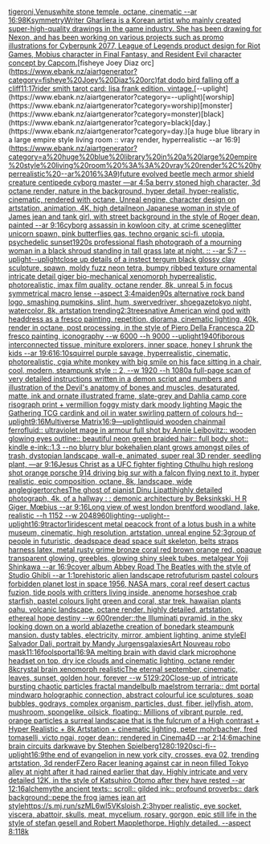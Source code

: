 [tiger](https://www.ebank.nz/aiartgenerator?category=tiger)[oni,Venus](https://www.ebank.nz/aiartgenerator?category=oni%2CVenus)[white stone temple, octane, cinematic --ar 16:9](https://www.ebank.nz/aiartgenerator?category=white%20stone%20temple%2C%20octane%2C%20cinematic%20--ar%2016%3A9)[8K](https://www.ebank.nz/aiartgenerator?category=8K)[symmetry](https://www.ebank.nz/aiartgenerator?category=symmetry)[Writer Gharliera is a Korean artist who mainly created super-high-quality drawings in the game industry. She has been drawing for Nexon, and has been working on various projects such as promo illustrations for Cyberpunk 2077, League of Legends product design for Riot Games, Mobius character in Final Fantasy, and Resident Evil character concept by Capcom.](https://www.ebank.nz/aiartgenerator?category=Writer%20Gharliera%20is%20a%20Korean%20artist%20who%20mainly%20created%20super-high-quality%20drawings%20in%20the%20game%20industry.%20She%20has%20been%20drawing%20for%20Nexon%2C%20and%20has%20been%20working%20on%20various%20projects%20such%20as%20promo%20illustrations%20for%20Cyberpunk%202077%2C%20League%20of%20Legends%20product%20design%20for%20Riot%20Games%2C%20Mobius%20character%20in%20Final%20Fantasy%2C%20and%20Resident%20Evil%20character%20concept%20by%20Capcom.)[fisheye Joey Diaz orc](https://www.ebank.nz/aiartgenerator?category=fisheye%20Joey%20Diaz%20orc)[fat dodo bird falling off a cliff](https://www.ebank.nz/aiartgenerator?category=fat%20dodo%20bird%20falling%20off%20a%20cliff)[11:17](https://www.ebank.nz/aiartgenerator?category=11%3A17)[rider smith tarot card: lisa frank edition. vintage.](https://www.ebank.nz/aiartgenerator?category=rider%20smith%20tarot%20card%3A%20lisa%20frank%20edition.%20vintage.)[--uplight](https://www.ebank.nz/aiartgenerator?category=--uplight)[worship](https://www.ebank.nz/aiartgenerator?category=worship)[monster](https://www.ebank.nz/aiartgenerator?category=monster)[black](https://www.ebank.nz/aiartgenerator?category=black)[day.](https://www.ebank.nz/aiartgenerator?category=day.)[a huge blue library in a large empire style living room :: vray render, hyperrealistic --ar 16:9](https://www.ebank.nz/aiartgenerator?category=a%20huge%20blue%20library%20in%20a%20large%20empire%20style%20living%20room%20%3A%3A%20vray%20render%2C%20hyperrealistic%20--ar%2016%3A9)[future evolved beetle mech armor shield creature centipede cyborg master —ar 4:5](https://www.ebank.nz/aiartgenerator?category=future%20evolved%20beetle%20mech%20armor%20shield%20creature%20centipede%20cyborg%20master%20%E2%80%94ar%204%3A5)[a berry stoned high character, 3d octane render, nature in the background, hyper detail, hyper-realistic, cinematic, rendered with octane, Unreal engine, character design on artstation, animation, 4K, high detail](https://www.ebank.nz/aiartgenerator?category=a%20berry%20stoned%20high%20character%2C%203d%20octane%20render%2C%20nature%20in%20the%20background%2C%20hyper%20detail%2C%20hyper-realistic%2C%20cinematic%2C%20rendered%20with%20octane%2C%20Unreal%20engine%2C%20character%20design%20on%20artstation%2C%20animation%2C%204K%2C%20high%20detail)[neon Japanese woman in style of James jean and tank girl, with street background in the style of Roger dean, painted --ar 9:16](https://www.ebank.nz/aiartgenerator?category=neon%20Japanese%20woman%20in%20style%20of%20James%20jean%20and%20tank%20girl%2C%20with%20street%20background%20in%20the%20style%20of%20Roger%20dean%2C%20painted%20--ar%209%3A16)[cyborg assassin in kowloon city, at crime scene](https://www.ebank.nz/aiartgenerator?category=cyborg%20assassin%20in%20kowloon%20city%2C%20at%20crime%20scene)[glitter unicorn spawn, pink butterflies gas, techno organic sci-fi, utopia, psychedelic sunset](https://www.ebank.nz/aiartgenerator?category=glitter%20unicorn%20spawn%2C%20pink%20butterflies%20gas%2C%20techno%20organic%20sci-fi%2C%20utopia%2C%20psychedelic%20sunset)[1920s professional flash photograph of a mourning woman in a black shroud standing in tall grass late at night. :: --ar 5:7 --uplight](https://www.ebank.nz/aiartgenerator?category=1920s%20professional%20flash%20photograph%20of%20a%20mourning%20woman%20in%20a%20black%20shroud%20standing%20in%20tall%20grass%20late%20at%20night.%20%3A%3A%20--ar%205%3A7%20--uplight)[--uplight](https://www.ebank.nz/aiartgenerator?category=--uplight)[close up details of a instect tergum black glossy clay sculpture, spawn, moldy fuzz neon tetra, bumpy ribbed texture ornamental intricate detail giger bio-mechanical xenomorph hyperrealistic, photorealistic, imax film quality, octane render, 8k, unreal 5 in focus symmetrical macro lense --aspect 3:4](https://www.ebank.nz/aiartgenerator?category=close%20up%20details%20of%20a%20instect%20tergum%20black%20glossy%20clay%20sculpture%2C%20spawn%2C%20moldy%20fuzz%20neon%20tetra%2C%20bumpy%20ribbed%20texture%20ornamental%20intricate%20detail%20giger%20bio-mechanical%20xenomorph%20hyperrealistic%2C%20photorealistic%2C%20imax%20film%20quality%2C%20octane%20render%2C%208k%2C%20unreal%205%20in%20focus%20symmetrical%20macro%20lense%20--aspect%203%3A4)[maiden](https://www.ebank.nz/aiartgenerator?category=maiden)[90s alternative rock band logo, smashing pumpkins, slint, hum, swervedriver, shoegaze](https://www.ebank.nz/aiartgenerator?category=90s%20alternative%20rock%20band%20logo%2C%20smashing%20pumpkins%2C%20slint%2C%20hum%2C%20swervedriver%2C%20shoegaze)[tokyo night, watercolor, 8k, artstation trending](https://www.ebank.nz/aiartgenerator?category=tokyo%20night%2C%20watercolor%2C%208k%2C%20artstation%20trending)[](https://www.ebank.nz/aiartgenerator?category=)[2:3](https://www.ebank.nz/aiartgenerator?category=2%3A3)[trees](https://www.ebank.nz/aiartgenerator?category=trees)[native American wind god with headdress as a fresco painting, repetition, diorama, cinematic lighting, 40k, render in octane, post processing, in the style of Piero Della Francesca 2D fresco painting, iconography --w 6000 --h 9000 --uplight](https://www.ebank.nz/aiartgenerator?category=native%20American%20wind%20god%20with%20headdress%20as%20a%20fresco%20painting%2C%20repetition%2C%20diorama%2C%20cinematic%20lighting%2C%2040k%2C%20render%20in%20octane%2C%20post%20processing%2C%20in%20the%20style%20of%20Piero%20Della%20Francesca%202D%20fresco%20painting%2C%20iconography%20--w%206000%20--h%209000%20--uplight)[1940](https://www.ebank.nz/aiartgenerator?category=1940)[fiborous interconnected tissue, miniture explorers, inner space, honey I shrunk the kids --ar 19:6](https://www.ebank.nz/aiartgenerator?category=fiborous%20interconnected%20tissue%2C%20miniture%20explorers%2C%20inner%20space%2C%20honey%20I%20shrunk%20the%20kids%20--ar%2019%3A6)[](https://www.ebank.nz/aiartgenerator?category=)[16:10](https://www.ebank.nz/aiartgenerator?category=16%3A10)[squirrel purple savage, hyperrealistic, cinematic, photorealistic, cgi](https://www.ebank.nz/aiartgenerator?category=squirrel%20purple%20savage%2C%20hyperrealistic%2C%20cinematic%2C%20photorealistic%2C%20cgi)[a white monkey with big smile on his face sitting in a chair, cool, modern, steampunk style :: 2, --w 1920 --h 1080](https://www.ebank.nz/aiartgenerator?category=a%20white%20monkey%20with%20big%20smile%20on%20his%20face%20sitting%20in%20a%20chair%2C%20cool%2C%20modern%2C%20steampunk%20style%20%3A%3A%202%2C%20--w%201920%20--h%201080)[a full-page scan of very detailed instructions written in a demon script and numbers and illustration of the Devil's anatomy of bones and muscles, desaturated, matte, ink and ornate illustrated frame, slate-grey and Dahlia camp core risograph print + vermillion foggy misty dark moody lighting Magic the Gathering TCG card](https://www.ebank.nz/aiartgenerator?category=a%20full-page%20scan%20of%20very%20detailed%20instructions%20written%20in%20a%20demon%20script%20and%20numbers%20and%20illustration%20of%20the%20Devil%27s%20anatomy%20of%20bones%20and%20muscles%2C%20desaturated%2C%20matte%2C%20ink%20and%20ornate%20illustrated%20frame%2C%20slate-grey%20and%20Dahlia%20camp%20core%20risograph%20print%20%2B%20vermillion%20foggy%20misty%20dark%20moody%20lighting%20Magic%20the%20Gathering%20TCG%20card)[ink and oil in water swirling pattern of colours hd](https://www.ebank.nz/aiartgenerator?category=ink%20and%20oil%20in%20water%20swirling%20pattern%20of%20colours%20hd)[--uplight](https://www.ebank.nz/aiartgenerator?category=--uplight)[9:16](https://www.ebank.nz/aiartgenerator?category=9%3A16)[Multiverse Matrix](https://www.ebank.nz/aiartgenerator?category=Multiverse%20Matrix)[16:9](https://www.ebank.nz/aiartgenerator?category=16%3A9)[—uplight](https://www.ebank.nz/aiartgenerator?category=%E2%80%94uplight)[liquid wooden chainmail ferrofluid:: ultraviolet mage in armour full shot by Annie Leibovitz:: wooden glowing eyes outline:: beautiful neon green braided hair:: full body shot:: kindle e-ink::1.3 --no blurry blur bokeh](https://www.ebank.nz/aiartgenerator?category=liquid%20wooden%20chainmail%20ferrofluid%3A%3A%20ultraviolet%20mage%20in%20armour%20full%20shot%20by%20Annie%20Leibovitz%3A%3A%20wooden%20glowing%20eyes%20outline%3A%3A%20beautiful%20neon%20green%20braided%20hair%3A%3A%20full%20body%20shot%3A%3A%20kindle%20e-ink%3A%3A1.3%20--no%20blurry%20blur%20bokeh)[alien plant grows amongst piles of trash, dystopian landscape, wall-e, animated, super real 3D render, seedling plant, —ar 9:16](https://www.ebank.nz/aiartgenerator?category=alien%20plant%20grows%20amongst%20piles%20of%20trash%2C%20dystopian%20landscape%2C%20wall-e%2C%20animated%2C%20super%20real%203D%20render%2C%20seedling%20plant%2C%20%E2%80%94ar%209%3A16)[Jesus Christ as a UFC fighter fighting Cthulhu high res](https://www.ebank.nz/aiartgenerator?category=Jesus%20Christ%20as%20a%20UFC%20fighter%20fighting%20Cthulhu%20high%20res)[long shot orange porsche 914 driving big sur with a falcon flying next to it, hyper realistic, epic composition, octane, 8k, landscape, wide angle](https://www.ebank.nz/aiartgenerator?category=long%20shot%20orange%20porsche%20914%20driving%20big%20sur%20with%20a%20falcon%20flying%20next%20to%20it%2C%20hyper%20realistic%2C%20epic%20composition%2C%20octane%2C%208k%2C%20landscape%2C%20wide%20angle)[giger](https://www.ebank.nz/aiartgenerator?category=giger)[torches](https://www.ebank.nz/aiartgenerator?category=torches)[The ghost of pianist Dinu Lipatti](https://www.ebank.nz/aiartgenerator?category=The%20ghost%20of%20pianist%20Dinu%20Lipatti)[highly detailed photograph, 4k, of a hallway : : demonic architecture by Beksinkski, H R Giger, Mœbius --ar 9:16](https://www.ebank.nz/aiartgenerator?category=highly%20detailed%20photograph%2C%204k%2C%20of%20a%20hallway%20%3A%20%3A%20demonic%20architecture%20by%20Beksinkski%2C%20H%20R%20Giger%2C%20M%C5%93bius%20--ar%209%3A16)[Long view of west london brentford woodland, lake, realistic  --h 1152 --w 2048](https://www.ebank.nz/aiartgenerator?category=Long%20view%20of%20west%20london%20brentford%20woodland%2C%20lake%2C%20realistic%20%20--h%201152%20--w%202048)[960](https://www.ebank.nz/aiartgenerator?category=960)[lighting](https://www.ebank.nz/aiartgenerator?category=lighting)[--uplight](https://www.ebank.nz/aiartgenerator?category=--uplight)[--uplight](https://www.ebank.nz/aiartgenerator?category=--uplight)[16:9](https://www.ebank.nz/aiartgenerator?category=16%3A9)[tractor](https://www.ebank.nz/aiartgenerator?category=tractor)[1](https://www.ebank.nz/aiartgenerator?category=1)[iridescent metal peacock front of a lotus bush in a white museum, cinematic, high resolution, artstation, unreal engine 5](https://www.ebank.nz/aiartgenerator?category=iridescent%20metal%20peacock%20front%20of%20a%20lotus%20bush%20in%20a%20white%20museum%2C%20cinematic%2C%20high%20resolution%2C%20artstation%2C%20unreal%20engine%205)[2:3](https://www.ebank.nz/aiartgenerator?category=2%3A3)[group of people in futuristic, deadspace dead space suit skeleton, belts straps harness latex, metal rusty grime bronze coral red brown orange red, opaque transparent glowing, greebles, glowing shiny sleek tubes, metalgear Yoji Shinkawa --ar 16:9](https://www.ebank.nz/aiartgenerator?category=group%20of%20people%20in%20futuristic%2C%20deadspace%20dead%20space%20suit%20skeleton%2C%20belts%20straps%20harness%20latex%2C%20metal%20rusty%20grime%20bronze%20coral%20red%20brown%20orange%20red%2C%20opaque%20transparent%20glowing%2C%20greebles%2C%20glowing%20shiny%20sleek%20tubes%2C%20metalgear%20Yoji%20Shinkawa%20--ar%2016%3A9)[cover album Abbey Road The Beatles with the style of Studio Ghibli --ar 1:1](https://www.ebank.nz/aiartgenerator?category=cover%20album%20Abbey%20Road%20The%20Beatles%20with%20the%20style%20of%20Studio%20Ghibli%20--ar%201%3A1)[prehistoric alien landscape retrofuturism pastel colours forbidden planet lost in space 1956, NASA mars, coral reef desert cactus fuzion, tide pools with critters living inside, anenome horseshoe crab starfish, pastel colours light green and coral, star trek, hawaiian plants oahu, volcanic landscape, octane render, highly detailed, artstation, ethereal hope destiny --w 600](https://www.ebank.nz/aiartgenerator?category=prehistoric%20alien%20landscape%20retrofuturism%20pastel%20colours%20forbidden%20planet%20lost%20in%20space%201956%2C%20NASA%20mars%2C%20coral%20reef%20desert%20cactus%20fuzion%2C%20tide%20pools%20with%20critters%20living%20inside%2C%20anenome%20horseshoe%20crab%20starfish%2C%20pastel%20colours%20light%20green%20and%20coral%2C%20star%20trek%2C%20hawaiian%20plants%20oahu%2C%20volcanic%20landscape%2C%20octane%20render%2C%20highly%20detailed%2C%20artstation%2C%20ethereal%20hope%20destiny%20--w%20600)[render::](https://www.ebank.nz/aiartgenerator?category=render%3A%3A)[the Illuminati pyramid, in the sky looking down on a world ablaze](https://www.ebank.nz/aiartgenerator?category=the%20Illuminati%20pyramid%2C%20in%20the%20sky%20looking%20down%20on%20a%20world%20ablaze)[the creation of bone](https://www.ebank.nz/aiartgenerator?category=the%20creation%20of%20bone)[dark steampunk mansion. dusty tables, electricity, mirror, ambient lighting, anime style](https://www.ebank.nz/aiartgenerator?category=dark%20steampunk%20mansion.%20dusty%20tables%2C%20electricity%2C%20mirror%2C%20ambient%20lighting%2C%20anime%20style)[El Salvador Dali, portrait by Mandy Jurgens](https://www.ebank.nz/aiartgenerator?category=El%20Salvador%20Dali%2C%20portrait%20by%20Mandy%20Jurgens)[galaxies](https://www.ebank.nz/aiartgenerator?category=galaxies)[Art Nouveau robo mask](https://www.ebank.nz/aiartgenerator?category=Art%20Nouveau%20robo%20mask)[11:16](https://www.ebank.nz/aiartgenerator?category=11%3A16)[fools](https://www.ebank.nz/aiartgenerator?category=fools)[portal](https://www.ebank.nz/aiartgenerator?category=portal)[16:9](https://www.ebank.nz/aiartgenerator?category=16%3A9)[A melting brain with david clark microphone headset on top, dry ice clouds and cinematic lighting, octane render 8k](https://www.ebank.nz/aiartgenerator?category=A%20melting%20brain%20with%20david%20clark%20microphone%20headset%20on%20top%2C%20dry%20ice%20clouds%20and%20cinematic%20lighting%2C%20octane%20render%208k)[crystal brain xenomorph realistic](https://www.ebank.nz/aiartgenerator?category=crystal%20brain%20xenomorph%20realistic)[The eternal september, cinematic, leaves, sunset, golden hour, forever --w 512](https://www.ebank.nz/aiartgenerator?category=The%20eternal%20september%2C%20cinematic%2C%20leaves%2C%20sunset%2C%20golden%20hour%2C%20forever%20--w%20512)[9:20](https://www.ebank.nz/aiartgenerator?category=9%3A20)[Close-up of intricate bursting chaotic particles fractal mandelbulb maelstrom terraria:: dmt portal mindwarp holographic connection, abstract colourful ice sculptures, soap bubbles, godrays, complex organism, particles, dust, fiber, jellyfish, atom, mushroom, spongelike, oilsick, floating:: Millions of vibrant purple, red, orange particles a surreal landscape that is the fulcrum of a High contrast + Hyper Realistic + 8k Artstation + cinematic lighting, peter mohrbacher, fred tomaselli, victo ngai, roger dean:: rendered in Cinema4D --ar 2:1](https://www.ebank.nz/aiartgenerator?category=Close-up%20of%20intricate%20bursting%20chaotic%20particles%20fractal%20mandelbulb%20maelstrom%20terraria%3A%3A%20dmt%20portal%20mindwarp%20holographic%20connection%2C%20abstract%20colourful%20ice%20sculptures%2C%20soap%20bubbles%2C%20godrays%2C%20complex%20organism%2C%20particles%2C%20dust%2C%20fiber%2C%20jellyfish%2C%20atom%2C%20mushroom%2C%20spongelike%2C%20oilsick%2C%20floating%3A%3A%20Millions%20of%20vibrant%20purple%2C%20red%2C%20orange%20particles%20a%20surreal%20landscape%20that%20is%20the%20fulcrum%20of%20a%20High%20contrast%20%2B%20Hyper%20Realistic%20%2B%208k%20Artstation%20%2B%20cinematic%20lighting%2C%20peter%20mohrbacher%2C%20fred%20tomaselli%2C%20victo%20ngai%2C%20roger%20dean%3A%3A%20rendered%20in%20Cinema4D%20--ar%202%3A1)[4:6](https://www.ebank.nz/aiartgenerator?category=4%3A6)[machine brain circuits darkwave by Stephen Spielberg](https://www.ebank.nz/aiartgenerator?category=machine%20brain%20circuits%20darkwave%20by%20Stephen%20Spielberg)[1280:1920](https://www.ebank.nz/aiartgenerator?category=1280%3A1920)[sci-fi](https://www.ebank.nz/aiartgenerator?category=sci-fi)[](https://www.ebank.nz/aiartgenerator?category=)[--uplight](https://www.ebank.nz/aiartgenerator?category=--uplight)[16:9](https://www.ebank.nz/aiartgenerator?category=16%3A9)[the end of evangelion in new york city, crosses,  eva 02, trending artstation, 3d render](https://www.ebank.nz/aiartgenerator?category=the%20end%20of%20evangelion%20in%20new%20york%20city%2C%20crosses%2C%20%20eva%2002%2C%20trending%20artstation%2C%203d%20render)[FZero Racer leaning against car in neon filled Tokyo alley at night after it had rained earlier that day. Highly intricate and very detailed 12K, in the style of Katsuhiro Otomo after they have rested --ar 12:16](https://www.ebank.nz/aiartgenerator?category=FZero%20Racer%20leaning%20against%20car%20in%20neon%20filled%20Tokyo%20alley%20at%20night%20after%20it%20had%20rained%20earlier%20that%20day.%20Highly%20intricate%20and%20very%20detailed%2012K%2C%20in%20the%20style%20of%20Katsuhiro%20Otomo%20after%20they%20have%20rested%20--ar%2012%3A16)[alchemy](https://www.ebank.nz/aiartgenerator?category=alchemy)[the ancient texts:: scroll:: gilded ink:: profound proverbs:: dark background::](https://www.ebank.nz/aiartgenerator?category=the%20ancient%20texts%3A%3A%20scroll%3A%3A%20gilded%20ink%3A%3A%20profound%20proverbs%3A%3A%20dark%20background%3A%3A)[pepe the frog james jean art style](https://www.ebank.nz/aiartgenerator?category=pepe%20the%20frog%20james%20jean%20art%20style)[](https://www.ebank.nz/aiartgenerator?category=)[<https://s.mj.run/szML6wI5VKs>](https://www.ebank.nz/aiartgenerator?category=%3Chttps%3A//s.mj.run/szML6wI5VKs%3E)[loish,](https://www.ebank.nz/aiartgenerator?category=loish%2C)[2:3](https://www.ebank.nz/aiartgenerator?category=2%3A3)[](https://www.ebank.nz/aiartgenerator?category=)[hyper realistic, eye socket, viscera, abattoir, skulls, meat, mycelium, rosary, gorgon, epic still life in the style of stefan gesell and Robert Mapplethorpe. Highly detailed.  --aspect 8:11](https://www.ebank.nz/aiartgenerator?category=hyper%20realistic%2C%20eye%20socket%2C%20viscera%2C%20abattoir%2C%20skulls%2C%20meat%2C%20mycelium%2C%20rosary%2C%20gorgon%2C%20epic%20still%20life%20in%20the%20style%20of%20stefan%20gesell%20and%20Robert%20Mapplethorpe.%20Highly%20detailed.%20%20--aspect%208%3A11)[8k](https://www.ebank.nz/aiartgenerator?category=8k)
